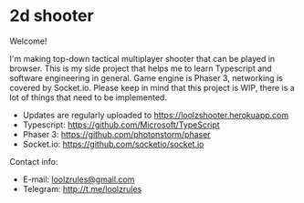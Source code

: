 # 2d shooter
Welcome!

I'm making top-down tactical multiplayer shooter that can be played in browser.
This is my side project that helps me to learn Typescript and software engineering in general.
Game engine is Phaser 3, networking is covered by Socket.io.
Please keep in mind that this project is WIP, there is a lot of things that need to be implemented.

- Updates are regularly uploaded to https://loolzshooter.herokuapp.com
- Typescript: https://github.com/Microsoft/TypeScript
- Phaser 3: https://github.com/photonstorm/phaser
- Socket.io: https://github.com/socketio/socket.io

Contact info:
- E-mail: loolzrules@gmail.com
- Telegram: http://t.me/loolzrules
